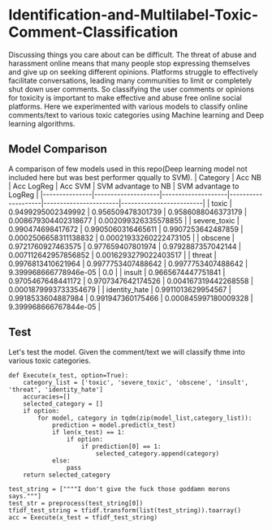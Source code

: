# Identification-and-Multilabel-Toxic-Comment-Classification  
Discussing things you care about can be difficult. The threat of abuse and harassment online means that many people stop expressing themselves and give up on seeking different opinions. Platforms struggle to effectively facilitate conversations, leading many communities to limit or completely shut down user comments. So classifying the user comments or opinions for toxicity is important to make effective and abuse free online social platforms. Here we experimented with various models to classify online comments/text to various toxic categories using Machine learning and Deep learning algorithms.  
## Model Comparison  
A comparison of few models used in this repo(Deep learning model not included here but was best performer qqually to SVM). 
| Category      | Acc NB             | Acc LogReg         | Acc SVM            | SVM advantage to NB   | SVM advantage to LogReg |
|---------------|--------------------|--------------------|--------------------|-----------------------|-------------------------|
| toxic         | 0.9499295002349992 | 0.956509478301739  | 0.9586088046373179 | 0.008679304402318677  | 0.002099326335578855    |
| severe_toxic  | 0.990474698417672  | 0.9905060316465611 | 0.9907253642487859 | 0.0002506658311138832 | 0.00021933260222473105  |
| obscene       | 0.9721760927463575 | 0.977659407801974  | 0.9792887357042144 | 0.007112642957856852  | 0.0016293279022403517   |
| threat        | 0.9976813410621964 | 0.9977753407488642 | 0.9977753407488642 | 9.399968666778946e-05 | 0.0                     |
| insult        | 0.9665674447751841 | 0.9705467648441172 | 0.9707347642174526 | 0.004167319442268558  | 0.0001879993733354679   |
| identity_hate | 0.9911013629954567 | 0.9918533604887984 | 0.991947360175466  | 0.000845997180009328  | 9.399968666767844e-05   |  

## Test  
Let's test the model. Given the comment/text we will classify thme into various toxic categories.  
```
def Execute(x_test, option=True):
    category_list = ['toxic', 'severe_toxic', 'obscene', 'insult', 'threat', 'identity_hate']
    accuracies=[]
    selected_category = []
    if option:
        for model, category in tqdm(zip(model_list,category_list)):
            prediction = model.predict(x_test)
            if len(x_test) == 1:
                if option:
                    if prediction[0] == 1:
                        selected_category.append(category)
            else:
                pass
    return selected_category
    
test_string = [""""I don't give the fuck those goddamn morons says."""]
test_str = preprocess(test_string[0])
tfidf_test_string = tfidf.transform(list(test_string)).toarray()
acc = Execute(x_test = tfidf_test_string)
```


